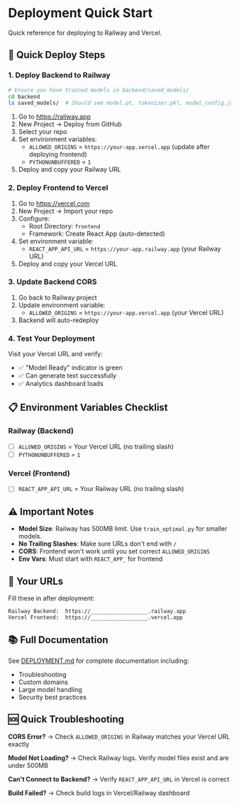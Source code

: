 # Deployment Quick Start

Quick reference for deploying to Railway and Vercel.

## 🚀 Quick Deploy Steps

### 1. Deploy Backend to Railway

```bash
# Ensure you have trained models in backend/saved_models/
cd backend
ls saved_models/  # Should see model.pt, tokenizer.pkl, model_config.json
```

1. Go to https://railway.app
2. New Project → Deploy from GitHub
3. Select your repo
4. Set environment variables:
   - `ALLOWED_ORIGINS` = `https://your-app.vercel.app` (update after deploying frontend)
   - `PYTHONUNBUFFERED` = `1`
5. Deploy and copy your Railway URL

### 2. Deploy Frontend to Vercel

1. Go to https://vercel.com
2. New Project → Import your repo
3. Configure:
   - Root Directory: `frontend`
   - Framework: Create React App (auto-detected)
4. Set environment variable:
   - `REACT_APP_API_URL` = `https://your-app.railway.app` (your Railway URL)
5. Deploy and copy your Vercel URL

### 3. Update Backend CORS

1. Go back to Railway project
2. Update environment variable:
   - `ALLOWED_ORIGINS` = `https://your-app.vercel.app` (your Vercel URL)
3. Backend will auto-redeploy

### 4. Test Your Deployment

Visit your Vercel URL and verify:
- ✅ "Model Ready" indicator is green
- ✅ Can generate text successfully
- ✅ Analytics dashboard loads

## 📋 Environment Variables Checklist

### Railway (Backend)
- [ ] `ALLOWED_ORIGINS` = Your Vercel URL (no trailing slash)
- [ ] `PYTHONUNBUFFERED` = `1`

### Vercel (Frontend)
- [ ] `REACT_APP_API_URL` = Your Railway URL (no trailing slash)

## ⚠️ Important Notes

- **Model Size**: Railway has 500MB limit. Use `train_optimal.py` for smaller models.
- **No Trailing Slashes**: Make sure URLs don't end with `/`
- **CORS**: Frontend won't work until you set correct `ALLOWED_ORIGINS`
- **Env Vars**: Must start with `REACT_APP_` for frontend

## 🔗 Your URLs

Fill these in after deployment:

```
Railway Backend:  https://__________________.railway.app
Vercel Frontend:  https://__________________.vercel.app
```

## 📚 Full Documentation

See [DEPLOYMENT.md](./DEPLOYMENT.md) for complete documentation including:
- Troubleshooting
- Custom domains
- Large model handling
- Security best practices

## 🆘 Quick Troubleshooting

**CORS Error?**
→ Check `ALLOWED_ORIGINS` in Railway matches your Vercel URL exactly

**Model Not Loading?**
→ Check Railway logs. Verify model files exist and are under 500MB

**Can't Connect to Backend?**
→ Verify `REACT_APP_API_URL` in Vercel is correct

**Build Failed?**
→ Check build logs in Vercel/Railway dashboard
